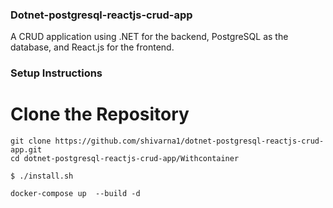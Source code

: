 ### Dotnet-postgresql-reactjs-crud-app
A CRUD application using .NET for the backend, PostgreSQL as the database, and React.js for the frontend.

### Setup Instructions
# Clone the Repository
```
git clone https://github.com/shivarna1/dotnet-postgresql-reactjs-crud-app.git
cd dotnet-postgresql-reactjs-crud-app/Withcontainer
```
```
$ ./install.sh
```

```
docker-compose up  --build -d
```

